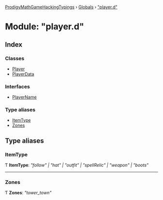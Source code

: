 [ProdigyMathGameHackingTypings](../README.md) › [Globals](../globals.md) › ["player.d"](_player_d_.md)

# Module: "player.d"

## Index

### Classes

* [Player](../classes/_player_d_.player.md)
* [PlayerData](../classes/_player_d_.playerdata.md)

### Interfaces

* [PlayerName](../interfaces/_player_d_.playername.md)

### Type aliases

* [ItemType](_player_d_.md#itemtype)
* [Zones](_player_d_.md#zones)

## Type aliases

###  ItemType

Ƭ **ItemType**: *"follow" | "hat" | "outfit" | "spellRelic" | "weapon" | "boots"*

___

###  Zones

Ƭ **Zones**: *"tower_town"*
